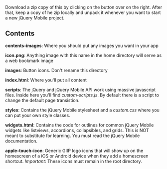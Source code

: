 Download a zip copy of this by clicking on the button over on the right. After that, keep a copy of he zip locally and unpack it whenever you want to start a new jQuery Mobile project.

## Contents

**contents-images**: Where you should put any images you want in your app

**icon.png**: Anything image with this name in the home directory will serve as a web bookmark image

**images**: Button icons. Don't rename this directory

**index.html**: Where you'll put all content

**scripts**: The jQuery and jQuery Mobile API work using massive javascript files. Inside here you'll find *custom-scripts.js*. By default there is a script to change the default page transistion.

**styles**: Contains the jQuery Mobile stylesheet and a *custom.css* where you can put your own style classes.

**widgets.html**: Contains the code for outlines for common jQuery Mobile widgets like listviews, accordions, collapsibles, and grids. This is NOT meant to substitute for learning. You must read the jQuery Mobile documentation.

**apple-touch-icon**: Generic GIIP logo icons that will show up on the homescreen of a iOS or Android device when they add a homescreen shortcut. *Important*: These icons must remain in the root directory.